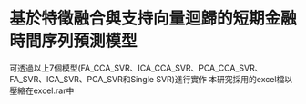 # 基於特徵融合與支持向量迴歸的短期金融時間序列預測模型
可透過以上7個模型(FA_CCA_SVR、ICA_CCA_SVR、PCA_CCA_SVR、FA_SVR、ICA_SVR、PCA_SVR和Single SVR)進行實作
本研究採用的excel檔以壓縮在excel.rar中
